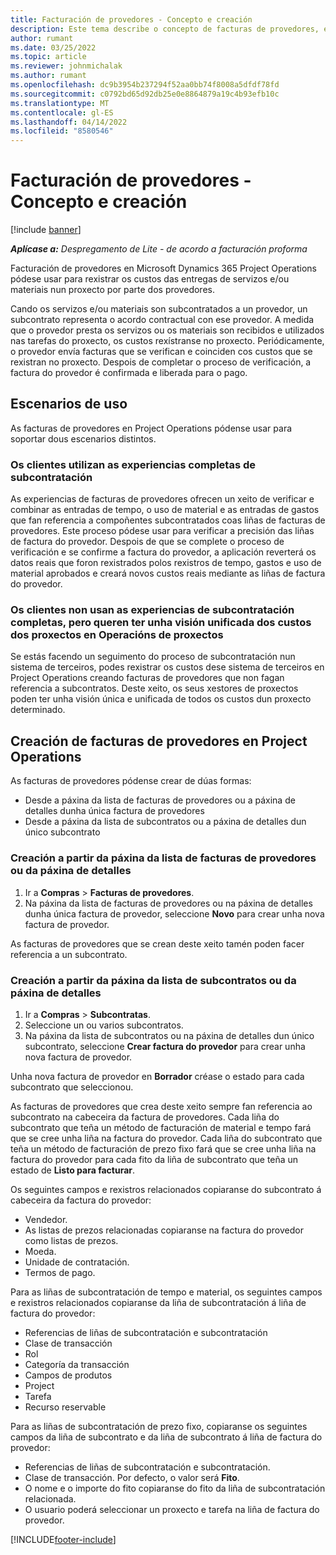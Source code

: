 ```yaml
---
title: Facturación de provedores - Concepto e creación
description: Este tema describe o concepto de facturas de provedores, escenarios de uso e como crear facturas de provedores en Microsoft Dynamics 365 Project Operations.
author: rumant
ms.date: 03/25/2022
ms.topic: article
ms.reviewer: johnmichalak
ms.author: rumant
ms.openlocfilehash: dc9b3954b237294f52aa0bb74f8008a5dfdf78fd
ms.sourcegitcommit: c0792bd65d92db25e0e8864879a19c4b93efb10c
ms.translationtype: MT
ms.contentlocale: gl-ES
ms.lasthandoff: 04/14/2022
ms.locfileid: "8580546"
---
```

# <a name="vendor-invoicing---concept-and-creation"></a>Facturación de provedores - Concepto e creación

[!include [banner](../../includes/dataverse-preview.md)]

_**Aplícase a:** Despregamento de Lite - de acordo a facturación proforma_

Facturación de provedores en Microsoft Dynamics 365 Project Operations pódese usar para rexistrar os custos das entregas de servizos e/ou materiais nun proxecto por parte dos provedores.

Cando os servizos e/ou materiais son subcontratados a un provedor, un subcontrato representa o acordo contractual con ese provedor. A medida que o provedor presta os servizos ou os materiais son recibidos e utilizados nas tarefas do proxecto, os custos rexístranse no proxecto. Periódicamente, o provedor envía facturas que se verifican e coinciden cos custos que se rexistran no proxecto. Despois de completar o proceso de verificación, a factura do provedor é confirmada e liberada para o pago.

## <a name="scenarios-for-use"></a>Escenarios de uso

As facturas de provedores en Project Operations pódense usar para soportar dous escenarios distintos.

### <a name="customers-use-the-full-subcontracting-experiences"></a>Os clientes utilizan as experiencias completas de subcontratación

As experiencias de facturas de provedores ofrecen un xeito de verificar e combinar as entradas de tempo, o uso de material e as entradas de gastos que fan referencia a compoñentes subcontratados coas liñas de facturas de provedores. Este proceso pódese usar para verificar a precisión das liñas de factura do provedor. Despois de que se complete o proceso de verificación e se confirme a factura do provedor, a aplicación reverterá os datos reais que foron rexistrados polos rexistros de tempo, gastos e uso de material aprobados e creará novos custos reais mediante as liñas de factura do provedor.

### <a name="customers-dont-use-the-full-subcontracting-experiences-but-want-to-have-a-unified-view-of-costs-on-projects-in-project-operations"></a>Os clientes non usan as experiencias de subcontratación completas, pero queren ter unha visión unificada dos custos dos proxectos en Operacións de proxectos

Se estás facendo un seguimento do proceso de subcontratación nun sistema de terceiros, podes rexistrar os custos dese sistema de terceiros en Project Operations creando facturas de provedores que non fagan referencia a subcontratos. Deste xeito, os seus xestores de proxectos poden ter unha visión única e unificada de todos os custos dun proxecto determinado.

## <a name="creation-of-vendor-invoices-in-project-operations"></a>Creación de facturas de provedores en Project Operations

As facturas de provedores pódense crear de dúas formas:

- Desde a páxina da lista de facturas de provedores ou a páxina de detalles dunha única factura de provedores
- Desde a páxina da lista de subcontratos ou a páxina de detalles dun único subcontrato

### <a name="creation-from-the-vendor-invoice-list-page-or-details-page"></a>Creación a partir da páxina da lista de facturas de provedores ou da páxina de detalles

1. Ir a **Compras** \> **Facturas de provedores**.
2. Na páxina da lista de facturas de provedores ou na páxina de detalles dunha única factura de provedor, seleccione **Novo** para crear unha nova factura de provedor.

As facturas de provedores que se crean deste xeito tamén poden facer referencia a un subcontrato.

### <a name="creation-from-the-subcontract-list-page-or-details-page"></a>Creación a partir da páxina da lista de subcontratos ou da páxina de detalles

1. Ir a **Compras** \> **Subcontratas**.
2. Seleccione un ou varios subcontratos.
3. Na páxina da lista de subcontratos ou na páxina de detalles dun único subcontrato, seleccione **Crear factura do provedor** para crear unha nova factura de provedor.

Unha nova factura de provedor en **Borrador** créase o estado para cada subcontrato que seleccionou.

As facturas de provedores que crea deste xeito sempre fan referencia ao subcontrato na cabeceira da factura de provedores. Cada liña do subcontrato que teña un método de facturación de material e tempo fará que se cree unha liña na factura do provedor. Cada liña do subcontrato que teña un método de facturación de prezo fixo fará que se cree unha liña na factura do provedor para cada fito da liña de subcontrato que teña un estado de **Listo para facturar**.

Os seguintes campos e rexistros relacionados copiaranse do subcontrato á cabeceira da factura do provedor:

- Vendedor.
- As listas de prezos relacionadas copiaranse na factura do provedor como listas de prezos.
- Moeda.
- Unidade de contratación.
- Termos de pago.

Para as liñas de subcontratación de tempo e material, os seguintes campos e rexistros relacionados copiaranse da liña de subcontratación á liña de factura do provedor:

- Referencias de liñas de subcontratación e subcontratación
- Clase de transacción
- Rol
- Categoría da transacción
- Campos de produtos
- Project
- Tarefa
- Recurso reservable

Para as liñas de subcontratación de prezo fixo, copiaranse os seguintes campos da liña de subcontrato e da liña de subcontrato á liña de factura do provedor:

- Referencias de liñas de subcontratación e subcontratación.
- Clase de transacción. Por defecto, o valor será **Fito**.
- O nome e o importe do fito copiaranse do fito da liña de subcontratación relacionada.
- O usuario poderá seleccionar un proxecto e tarefa na liña de factura do provedor.

[!INCLUDE[footer-include](../../includes/footer-banner.md)]

